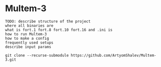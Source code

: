 # Multem-3

    TODO: describe structure of the project
    where all binaries are
    what is fort.1 fort.8 fort.10 fort.16 and .ini is
    how to run Multem-3
    how to make a config
    frequently used setups
    describe input params

    git clone --recurse-submodule https://github.com/ArtyomShalev/Multem-3.git